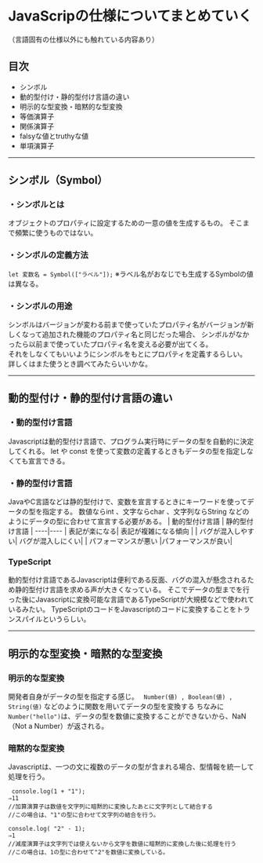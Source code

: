 # JavaScripの仕様についてまとめていく
（言語固有の仕様以外にも触れている内容あり）


## 目次
- シンボル
- 動的型付け・静的型付け言語の違い
- 明示的な型変換・暗黙的な型変換
- 等価演算子
- 関係演算子
- falsyな値とtruthyな値
- 単項演算子

---

## シンボル（Symbol）

### ・シンボルとは
オブジェクトのプロパティに設定するための一意の値を生成するもの。
そこまで頻繁に使うものではない。

### ・シンボルの定義方法
```let 変数名 = Symbol(["ラベル"]);```
※ラベル名がおなじでも生成するSymbolの値は異なる。

### ・シンボルの用途
シンボルはバージョンが変わる前まで使っていたプロパティ名がバージョンが新しくなって追加された機能のプロパティ名と同じだった場合、
シンボルがなかったら以前まで使っていたプロパティ名を変える必要が出てくる。  
それをしなくてもいいようにシンボルをもとにプロパティを定義するらしい。
詳しくはまた使うとき調べてみたらいいかな。

---

## 動的型付け・静的型付け言語の違い
### ・動的型付け言語
Javascriptは動的型付け言語で、プログラム実行時にデータの型を自動的に決定してくれる。
let や const を使って変数の定義するときもデータの型を指定しなくても宣言できる。

### ・静的型付け言語
JavaやC言語などは静的型付けで、変数を宣言するときにキーワードを使ってデータの型を指定する。
数値ならint 、文字ならchar 、文字列ならString などのようにデータの型に合わせて宣言する必要がある。
| 動的型付け言語 | 静的型付け言語 |
----|---- 
| 表記が楽になる| 表記が複雑になる傾向 |
| バグが混入しやすい| バグが混入しにくい|
| パフォーマンスが悪い |パフォーマンスが良い|

### TypeScript
動的型付け言語であるJavascriptは便利である反面、バグの混入が懸念されるため静的型付け言語を求める声が大きくなっている。
そこでデータの型までを行った後にJavascriptに変換可能な言語であるTypeScriptが大規模などで使われているみたい。
TypeScriptのコードをJavascriptのコードに変換することをトランスパイルというらしい。

---

## 明示的な型変換・暗黙的な型変換
### 明示的な型変換
開発者自身がデータの型を指定する感じ。
``` Number(値) , Boolean(値) , String(値)```
などのように関数を用いてデータの型を変換する
ちなみに``` Number("hello") ```は、データの型を数値に変換することができないから、NaN（Not a Number）が返される。
### 暗黙的な型変換
Javascriptは、一つの文に複数のデータの型が含まれる場合、型情報を統一して処理を行う。
```
 console.log(1 + "1");
⇒11
//加算演算子は数値を文字列に暗黙的に変換したあとに文字列として結合する
//この場合は、"1"の型に合わせて文字列の結合を行う。
  
console.log( "2" - 1);
⇒1
//減産演算子は文字列では使えないから文字を数値に暗黙的に変換した後に処理を行う
//この場合は、1の型に合わせて"2"を数値に変換している。
```
